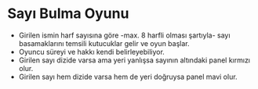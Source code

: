 # Sayı Bulma Oyunu
* Girilen ismin harf sayısına göre -max. 8 harfli olması şartıyla- sayı basamaklarını temsili kutucuklar gelir ve oyun başlar. 
* Oyuncu süreyi ve hakkı kendi belirleyebiliyor.
* Girilen sayı dizide varsa ama yeri yanlışsa sayının altındaki panel kırmızı olur.
* Girilen sayı hem dizide varsa hem de yeri doğruysa panel mavi olur.
